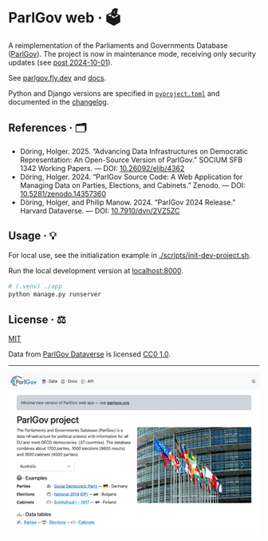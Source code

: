 # ParlGov web · 🗳️

A reimplementation of the Parliaments and Governments Database
([ParlGov](https://parlgov.org/)). The project is now in maintenance mode,
receiving only security updates (see [post 2024-10-01](https://parlgov.org/2024/10/01/retiring-from-parlgov/)).

See [parlgov.fly.dev](https://parlgov.fly.dev/) and [docs](./docs).

Python and Django versions are specified in [`pyproject.toml`](./pyproject.toml)
and documented in the [changelog](./CHANGELOG.md).

## References · 🗂️

- Döring, Holger. 2025. “Advancing Data Infrastructures on Democratic
  Representation: An Open-Source Version of ParlGov.” SOCIUM SFB 1342 Working
  Papers. — DOI: [10.26092/elib/4362](https://doi.org/10.26092/elib/4362)
- Döring, Holger. 2024. “ParlGov Source Code: A Web Application for Managing
  Data on Parties, Elections, and Cabinets.” Zenodo. — DOI:
  [10.5281/zenodo.14357360](https://doi.org/10.5281/zenodo.14357360)
- Döring, Holger, and Philip Manow. 2024. “ParlGov 2024 Release.” Harvard
  Dataverse. — DOI: [10.7910/dvn/2VZ5ZC](https://doi.org/10.7910/dvn/2vz5zc)

## Usage · 💡

For local use, see the initialization example in
[./scripts/init-dev-project.sh](./scripts/init-dev-project.sh).

Run the local development version at [localhost:8000](http://localhost:8000/).

```sh
# (.venv) ./app
python manage.py runserver
```

## License · ⚖️

[MIT](./LICENSE)

Data from [ParlGov
Dataverse](https://dataverse.harvard.edu/dataset.xhtml?persistentId=doi:10.7910/DVN/2VZ5ZC)
is licensed [CC0 1.0](https://creativecommons.org/publicdomain/zero/1.0/).

---

![ParlGov web 2007–2024](./docs/assets/parlgov-web_2024.png)
